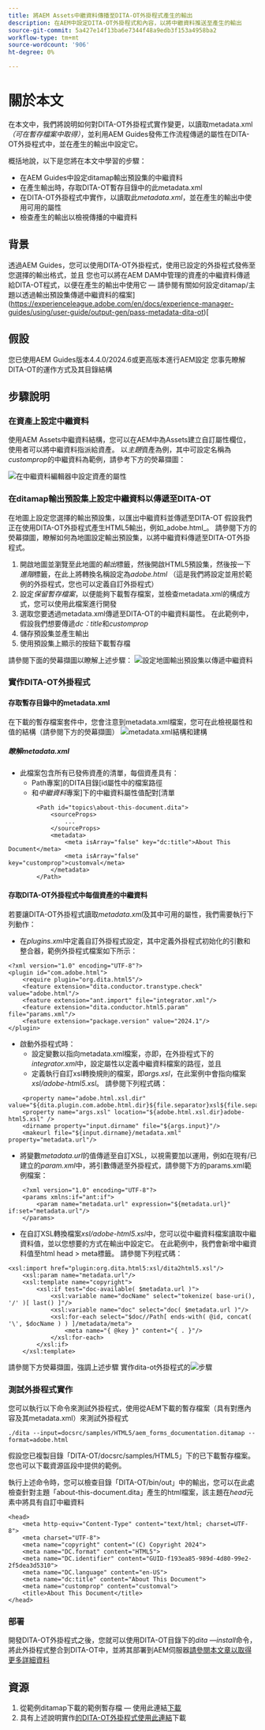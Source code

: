 ```yaml
---
title: 將AEM Assets中繼資料傳播至DITA-OT外掛程式產生的輸出
description: 在AEM中設定DITA-OT外掛程式和內容，以將中繼資料推送至產生的輸出
source-git-commit: 5a427e14f13ba6e7344f48a9edb3f153a4958ba2
workflow-type: tm+mt
source-wordcount: '906'
ht-degree: 0%

---
```



# 關於本文

在本文中，我們將說明如何對DITA-OT外掛程式實作變更，以讀取metadata.xml _（可在暫存檔案中取得）_，並利用AEM Guides發佈工作流程傳遞的屬性在DITA-OT外掛程式中，並在產生的輸出中設定它。

概括地說，以下是您將在本文中學習的步驟：
- 在AEM Guides中設定ditamap輸出預設集的中繼資料
- 在產生輸出時，存取DITA-OT暫存目錄中的此metadata.xml
- 在DITA-OT外掛程式中實作，以讀取此&#x200B;_metadata.xml_，並在產生的輸出中使用可用的屬性
- 檢查產生的輸出以檢視傳播的中繼資料

## 背景

透過AEM Guides，您可以使用DITA-OT外掛程式，使用已設定的外掛程式發佈至您選擇的輸出格式，並且
您也可以將在AEM DAM中管理的資產的中繼資料傳遞給DITA-OT程式，以便在產生的輸出中使用它 — 請參閱有關如何設定ditamap/主題以透過輸出預設集傳遞中繼資料的檔案](https://experienceleague.adobe.com/en/docs/experience-manager-guides/using/user-guide/output-gen/pass-metadata-dita-ot)[


## 假設

您已使用AEM Guides版本4.4.0/2024.6或更高版本進行AEM設定
您事先瞭解DITA-OT的運作方式及其目錄結構


## 步驟說明

### 在資產上設定中繼資料

使用AEM Assets中繼資料結構，您可以在AEM中為Assets建立自訂屬性欄位，使用者可以將中繼資料指派給資產。 以&#x200B;_主題_&#x200B;資產為例，其中可設定名稱為&#x200B;_customprop_&#x200B;的中繼資料為範例，請參考下方的熒幕擷圖：

![在中繼資料編輯器中設定資產的屬性](../../assets/publishing/assets-metadata-properties-ui-customprop.png)


### 在ditamap輸出預設集上設定中繼資料以傳遞至DITA-OT

在地圖上設定您選擇的輸出預設集，以匯出中繼資料並傳遞至DITA-OT
假設我們正在使用DITA-OT外掛程式產生HTML5輸出，例如_adobe.html_。
請參閱下方的熒幕擷圖，瞭解如何為地圖設定輸出預設集，以將中繼資料傳遞至DITA-OT外掛程式。
1. 開啟地圖並瀏覽至此地圖的&#x200B;_輸出_&#x200B;標籤，然後開啟HTML5預設集，然後按一下&#x200B;_進階_&#x200B;標籤，在此上將轉換名稱設定為&#x200B;_adobe.html_ （這是我們將設定並用於範例的外掛程式，您也可以定義自訂外掛程式）
2. 設定&#x200B;_保留暫存檔案_，以便能夠下載暫存檔案，並檢查metadata.xml的構成方式，您可以使用此檔案進行開發
3. 選取您要透過metadata.xml傳遞至DITA-OT的中繼資料屬性。 在此範例中，假設我們想要傳遞&#x200B;_dc：title_&#x200B;和&#x200B;_customprop_
4. 儲存預設集並產生輸出
5. 使用預設集上顯示的按鈕下載暫存檔

請參閱下面的熒幕擷圖以瞭解上述步驟：
![設定地圖輸出預設集以傳遞中繼資料](../../assets/publishing/map-outputpreset-html5-customprop.png)


### 實作DITA-OT外掛程式

#### 存取暫存目錄中的metadata.xml

在下載的暫存檔案套件中，您會注意到metadata.xml檔案，您可在此檢視屬性和值的結構（請參閱下方的熒幕擷圖）
![metadata.xml結構和建構](../../assets/publishing/publish-tempfiles-metadata-structure.png)

##### 瞭解metadata.xml

- 此檔案包含所有已發佈資產的清單，每個資產具有：
   - Path專案]的DITA目錄[id屬性中的檔案路徑
   - 和&#x200B;_中繼資料_&#x200B;專案]下的中繼資料屬性值配對[清單

```
        <Path id="topics\about-this-document.dita">
            <sourceProps>
                ...
            </sourceProps>
            <metadata>
                <meta isArray="false" key="dc:title">About This Document</meta>
                <meta isArray="false" key="customprop">customval</meta>
            </metadata>
        </Path>
```

#### 存取DITA-OT外掛程式中每個資產的中繼資料

若要讓DITA-OT外掛程式讀取&#x200B;_metadata.xml_&#x200B;及其中可用的屬性，我們需要執行下列動作：
- 在&#x200B;_plugins.xml_&#x200B;中定義自訂外掛程式設定，其中定義外掛程式初始化的引數和整合器，範例外掛程式檔案如下所示：

```
<?xml version="1.0" encoding="UTF-8"?>
<plugin id="com.adobe.html">
    <require plugin="org.dita.html5"/>
    <feature extension="dita.conductor.transtype.check" value="adobe.html"/>
    <feature extension="ant.import" file="integrator.xml"/>
    <feature extension="dita.conductor.html5.param" file="params.xml"/>
    <feature extension="package.version" value="2024.1"/>
</plugin>
```

- 啟動外掛程式時：
   - 設定變數以指向metadata.xml檔案，亦即，在外掛程式下的&#x200B;_integrator.xml_&#x200B;中，設定屬性以定義中繼資料檔案的路徑，並且
   - 定義執行自訂xsl轉換規則的檔案，即&#x200B;_args.xsl_，在此案例中會指向檔案&#x200B;_xsl/adobe-html5.xsl_。
請參閱下列程式碼：

```
    <property name="adobe.html.xsl.dir" value="${dita.plugin.com.adobe.html.dir}${file.separator}xsl${file.separator}"/>
    <property name="args.xsl" location="${adobe.html.xsl.dir}adobe-html5.xsl" />
    <dirname property="input.dirname" file="${args.input}"/>
    <makeurl file="${input.dirname}/metadata.xml" property="metadata.url"/>
```

- 將變數&#x200B;_metadata.url_&#x200B;的值傳遞至自訂XSL，以視需要加以運用，例如在現有/已建立的&#x200B;_param.xml_&#x200B;中，將引數傳遞至外掛程式，請參閱下方的params.xml範例檔案：

```
    <?xml version="1.0" encoding="UTF-8"?>
    <params xmlns:if="ant:if">
        <param name="metadata.url" expression="${metadata.url}" if:set="metadata.url"/>
    </params>
```

- 在自訂XSL轉換檔案&#x200B;_xsl/adobe-html5.xsl_&#x200B;中，您可以從中繼資料檔案讀取中繼資料值，並以您想要的方式在輸出中設定它。 在此範例中，我們會新增中繼資料值至html head > meta標籤。 請參閱下列程式碼：

```
<xsl:import href="plugin:org.dita.html5:xsl/dita2html5.xsl"/>
    <xsl:param name="metadata.url"/>
    <xsl:template name="copyright">
        <xsl:if test="doc-available( $metadata.url )">
            <xsl:variable name="docName" select="tokenize( base-uri(), '/' )[ last() ]"/>
            <xsl:variable name="doc" select="doc( $metadata.url )"/>
            <xsl:for-each select="$doc//Path[ ends-with( @id, concat( '\', $docName ) ) ]/metadata/meta">
                <meta name="{ @key }" content="{ . }"/>
            </xsl:for-each>
        </xsl:if>
    </xsl:template>
```

請參閱下方熒幕擷圖，強調上述步驟
實作dita-ot外掛程式的![步驟](../../assets/publishing/publishing-metadata-dita-ot-plugin-implementation.png)


### 測試外掛程式實作

您可以執行以下命令來測試外掛程式，使用從AEM下載的暫存檔案（具有對應內容及其metadata.xml）來測試外掛程式

```
./dita --input=docsrc/samples/HTML5/aem_forms_documentation.ditamap --format=adobe.html
```

假設您已複製目錄「DITA-OT/docsrc/samples/HTML5」下的已下載暫存檔案。
您也可以下載資源區段中提供的範例。

執行上述命令時，您可以檢查目錄「DITA-OT/bin/out」中的輸出，您可以在此處檢查針對主題「about-this-document.dita」產生的html檔案，該主題在&#x200B;_head_&#x200B;元素中將具有自訂中繼資料

```
<head>
    <meta http-equiv="Content-Type" content="text/html; charset=UTF-8">
    <meta charset="UTF-8">
    <meta name="copyright" content="(C) Copyright 2024">
    <meta name="DC.format" content="HTML5">
    <meta name="DC.identifier" content="GUID-f193ea85-989d-4d80-99e2-2f5dea3d5310">
    <meta name="DC.language" content="en-US">
    <meta name="dc:title" content="About This Document">
    <meta name="customprop" content="customval">
    <title>About This Document</title>
</head>
```

### 部署

開發DITA-OT外掛程式之後，您就可以使用DITA-OT目錄下的&#x200B;_dita —install_&#x200B;命令，將此外掛程式整合到DITA-OT中，並將其部署到AEM伺服器[請參閱本文章以取得更多詳細資料](https://experienceleaguecommunities.adobe.com/t5/experience-manager-guides/steps-to-setup-a-custom-dita-ot/td-p/407659)


## 資源

1. 從範例ditamap下載的範例暫存檔 — 使用此連結[下載](../../assets/publishing/sample-temp-html5-adobe.html-content.zip)
2. 具有上述說明實作[的DITA-OT外掛程式使用此連結](../../assets/publishing/sample-custom-plugin-com.adobe.html.zip)下載